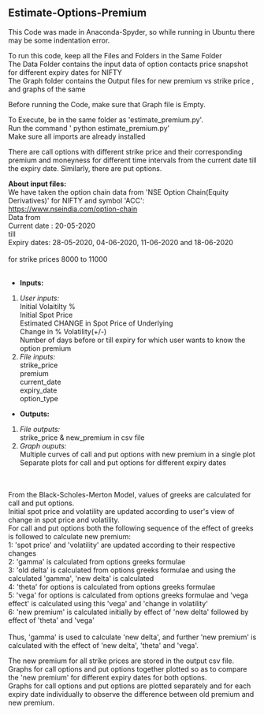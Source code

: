 ## Estimate-Options-Premium

This Code was made in Anaconda-Spyder, so while running in Ubuntu there may be some indentation error.<br/>

To run this code, keep all the Files and Folders in the Same Folder<br/>
The Data Folder contains the input data of option contacts price snapshot for different expiry dates for NIFTY<br/>
The Graph folder contains the Output files for new premium vs strike price , and graphs of the same<br/>

Before running the Code, make sure that Graph file is Empty.<br/>

To Execute, be in the same folder as 'estimate_premium.py'.<br/>
Run the command ' python estimate_premium.py'<br/>
Make sure all imports are already installed<br/>

There are call options with different strike price and their corresponding premium and moneyness for different time intervals
from the current date till the expiry date. Similarly, there are put options. <br/>

**About input files:**<br/>
We have taken the option chain data from 'NSE Option Chain(Equity Derivatives)' for NIFTY and symbol 'ACC': https://www.nseindia.com/option-chain <br/>
Data from <br/>
Current date : 20-05-2020<br/>
till <br/>
Expiry dates: 28-05-2020, 04-06-2020, 11-06-2020 and 18-06-2020 <br/>
<br/>
for strike prices 8000 to 11000<br/>
<br/>
- **Inputs:**
1. _User inputs:_<br/>
Initial Volaitilty %<br/>
Initial Spot Price<br/>
Estimated CHANGE in Spot Price of Underlying<br/>
Change in % Volatility(+/-)<br/>
Number of days before or till expiry for which user wants to know the option premium<br/>
2. _File inputs:_<br/>
strike_price	<br/>
premium	<br/>
current_date	<br/>
expiry_date	<br/>
option_type<br/>

- **Outputs:**
1. _File outputs:_<br/>
strike_price & new_premium in csv file<br/>
2. _Graph ouputs:_<br/>
Multiple curves of call and put options with new premium in a single plot<br/>
Separate plots for call and put options for different expiry dates<br/>
<br/>
<br/>
From the Black-Scholes-Merton Model, values of greeks are calculated for call and put options.<br/>
Initial spot price and volatility are updated according to user's view of change in spot price and volatility.<br/>
For call and put options both the following sequence of the effect of greeks is followed to calculate new premium:<br/>
1: 'spot price' and 'volatility' are updated according to their respective changes<br/>
2: 'gamma' is calculated from options greeks formulae<br/>
3: 'old delta' is calculated from options greeks formulae and using the calculated 'gamma', 'new delta' is calculated<br/>
4: 'theta' for options is calculated from options greeks formulae<br/>
5: 'vega' for options is calculated from options greeks formulae and 'vega effect' is calculated using this 'vega' and 'change in volatility'<br/>
6: 'new premium' is calculated initially by effect of 'new delta' followed by effect of 'theta' and 'vega'<br/>
<br/>
Thus, 'gamma' is used to calculate 'new delta', and further 'new premium' is calculated with the effect of 'new delta', 'theta' and 'vega'.<br/>

The new premium for all strike prices are stored in the output csv file.<br/>
Graphs for call options and put options together plotted so as to compare the 'new premium' for different expiry dates for both options.<br/>
Graphs for call options and put options are plotted separately and for each expiry date individually to observe the difference between old premium and new premium.<br/>
